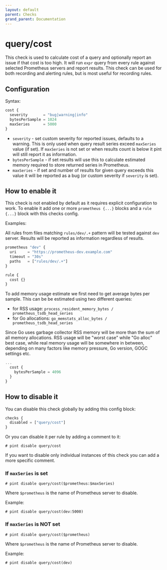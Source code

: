 ```yaml
---
layout: default
parent: Checks
grand_parent: Documentation
---
```


# query/cost

This check is used to calculate cost of a query and optionally report an issue
if that cost is too high. It will run `expr` query from every rule against
selected Prometheus servers and report results.
This check can be used for both recording and alerting rules, but is most
useful for recording rules.

## Configuration

Syntax:

```js
cost {
  severity       = "bug|warning|info"
  bytesPerSample = 1024
  maxSeries      = 5000
}
```

- `severity` - set custom severity for reported issues, defaults to a warning.
  This is only used when query result series exceed `maxSeries` value (if set).
  If `maxSeries` is not set or when results count is below it pint will still
  report it as information.
- `bytesPerSample` - if set results will use this to calculate estimated memory
  required to store returned series in Prometheus.
- `maxSeries` - if set and number of results for given query exceeds this value
  it will be reported as a bug (or custom severity if `severity` is set).

## How to enable it

This check is not enabled by default as it requires explicit configuration
to work.
To enable it add one or more `prometheus {...}` blocks and a `rule {...}` block
with this checks config.

Examples:

All rules from files matching `rules/dev/.+` pattern will be tested against
`dev` server. Results will be reported as information regardless of results.

```js
prometheus "dev" {
  uri     = "https://prometheus-dev.example.com"
  timeout = "30s"
  paths   = ["rules/dev/.+"]
}

rule {
  cost {}
}
```

To add memory usage estimate we first need to get average bytes per sample.
This can be be estimated using two different queries:

- for RSS usage: `process_resident_memory_bytes / prometheus_tsdb_head_series`
- for Go allocations: `go_memstats_alloc_bytes / prometheus_tsdb_head_series`

Since Go uses garbage collector RSS memory will be more than the sum of all
memory allocations. RSS usage will be "worst case" while "Go alloc" best case,
while real memory usage will be somewhere in between, depending on many factors
like memory pressure, Go version, GOGC settings etc.

```js
...
  cost {
    bytesPerSample = 4096
  }
}
```

## How to disable it

You can disable this check globally by adding this config block:

```js
checks {
  disabled = ["query/cost"]
}
```

Or you can disable it per rule by adding a comment to it:

`# pint disable query/cost`

If you want to disable only individual instances of this check
you can add a more specific comment.

### If `maxSeries` is set

`# pint disable query/cost($prometheus:$maxSeries)`

Where `$prometheus` is the name of Prometheus server to disable.

Example:

`# pint disable query/cost(dev:5000)`

### If `maxSeries` is NOT set

`# pint disable query/cost($prometheus)`

Where `$prometheus` is the name of Prometheus server to disable.

Example:

`# pint disable query/cost(dev)`
